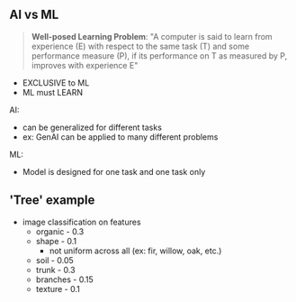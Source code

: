 ## AI vs ML

> **Well-posed Learning Problem**: "A computer is said to learn from experience (E) with respect to the same task (T) and some performance measure (P), if its performance on T as measured by P, improves with experience E"
- EXCLUSIVE to ML
- ML must LEARN

AI: 
- can be generalized for different tasks
- ex: GenAI can be applied to many different problems

ML:
- Model is designed for one task and one task only

## 'Tree' example
- image classification on features
	- organic - 0.3
	- shape - 0.1
		- not uniform across all (ex: fir, willow, oak, etc.)
	- soil - 0.05
	- trunk - 0.3
	- branches - 0.15
	- texture - 0.1